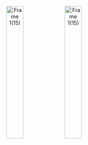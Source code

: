 <p align="center">
  <img width="30%" alt="Frame 1(15)" src="https://github.com/tokitou-san/Instagram-UI/assets/114811070/1dfcfcce-e61c-4e4c-bee4-f74d5b571516">
  <img width="30%" alt="Frame 1(15)" src="https://github.com/tokitou-san/Instagram-UI/assets/114811070/ddaa8f55-a719-4bde-8015-0173c6a4995d">
</p>
